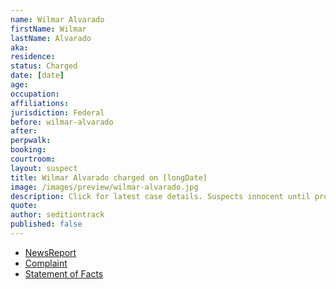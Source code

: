 ```yaml
---
name: Wilmar Alvarado
firstName: Wilmar
lastName: Alvarado
aka:
residence: 
status: Charged
date: [date]
age: 
occupation:
affiliations:
jurisdiction: Federal
before: wilmar-alvarado
after:
perpwalk:
booking: 
courtroom:
layout: suspect
title: Wilmar Alvarado charged on [longDate]
image: /images/preview/wilmar-alvarado.jpg
description: Click for latest case details. Suspects innocent until proven guilty.
quote:
author: seditiontrack
published: false
---
```


- [NewsReport]()
- [Complaint](https://www.justice.govhttps://extremism.gwu.edu/sites/g/files/zaxdzs2191/f/Wilmar%20Alvarado%20Criminal%20Complaint%20and%20Affidavit.pdf)
- [Statement of Facts](https://www.justice.govhttps://extremism.gwu.edu/sites/g/files/zaxdzs2191/f/Wilmar%20Alvarado%20Criminal%20Complaint%20and%20Affidavit.pdf)
